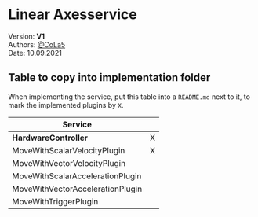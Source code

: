 # Linear Axesservice

Version: **V1**  
Authors: [@CoLa5](https://github.com/CoLa5)  
Date: 10.09.2021  

## Table to copy into implementation folder

When implementing the service, put this table into a `README.md` next to it, to mark the implemented plugins by `X`.  

| Service                          |   |
|----------------------------------|---|
| **HardwareController**           | X |
| MoveWithScalarVelocityPlugin     | X |
| MoveWithVectorVelocityPlugin     |   |
| MoveWithScalarAccelerationPlugin |   |
| MoveWithVectorAccelerationPlugin |   |
| MoveWithTriggerPlugin            |   |
